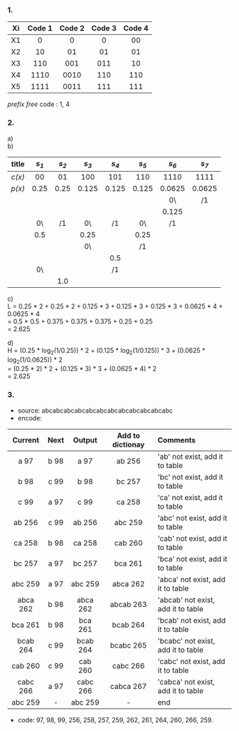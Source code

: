 ### 1.

|Xi|Code 1|Code 2|Code 3|Code 4|
|:---:|:---:|:---:|:---:|:---:|
|X1|0|0|0|00|
|X2|10|01|01|01|
|X3|110|001|011|10|
|X4|1110|0010|110|110|
|X5|1111|0011|111|111|

_prefix free_ code : 1, 4



### 2.
  a) <br>
  b)

|title|_s<sub>1</sub>_|_s<sub>2</sub>_|_s<sub>3</sub>_|_s<sub>4</sub>_|_s<sub>5</sub>_|_s<sub>6</sub>_|_s<sub>7</sub>_|
|:---:|:---:|:---:|:---:|:---:|:---:|:---:|:---:|
|_c(x)_|00|01|100|101|110|1110|1111|
|_p(x)_|0.25|0.25|0.125|0.125|0.125|0.0625|0.0625|
|      |   |   |   |   |   |0\ |/1 |
|      |   |   |   |   |   |0.125|   |
|      |0\ | /1|0\ | /1|0\ |/1 |   |
|      |0.5|   |0.25|   |0.25|   |   |
|      |   |   |0\ |   |/1 |   |   |
|      |   |   |   |0.5|   |   |   |
|      |0\ |   |   |/1 |   |   |   |
|      |   |1.0|   |   |   |   |   |

c) <br>
L = 0.25 * 2 + 0.25 * 2 + 0.125 * 3 + 0.125 * 3 + 0.125 * 3 + 0.0625 * 4 + 0.0625 * 4 <br>
  = 0.5 + 0.5 + 0.375 + 0.375 + 0.375 + 0.25 + 0.25 <br>
  = 2.625
  
d) <br>
H = (0.25 * log<sub>2</sub>(1/0.25)) * 2 + (0.125 * log<sub>2</sub>(1/0.125)) * 3 + (0.0625 * log<sub>2</sub>(1/0.0625)) * 2 <br>
  = (0.25 * 2) * 2 + (0.125 * 3) * 3 + (0.0625 * 4) * 2 <br>
  = 2.625

### 3.
- source: abcabcabcabcabcabcabcabcabcabcabcabc
- encode:

|Current|Next|Output|Add to dictionay|Comments|
|:---:|:---:|:---:|:---:|:---|
|a 97|b 98|a 97|ab 256|'ab' not exist, add it to table|
|b 98|c 99|b 98|bc 257|'bc' not exist, add it to table|
|c 99|a 97|c 99|ca 258|'ca' not exist, add it to table|
|ab 256|c 99|ab 256|abc 259|'abc' not exist, add it to table|
|ca 258|b 98|ca 258|cab 260|'cab' not exist, add it to table|
|bc 257|a 97|bc 257|bca 261|'bca' not exist, add it to table|
|abc 259|a 97|abc 259|abca 262|'abca' not exist, add it to table|
|abca 262|b 98|abca 262|abcab 263|'abcab' not exist, add it to table|
|bca 261|b 98|bca 261|bcab 264|'bcab' not exist, add it to table|
|bcab 264|c 99|bcab 264|bcabc 265|'bcabc' not exist, add it to table|
|cab 260|c 99|cab 260|cabc 266|'cabc' not exist, add it to table|
|cabc 266|a 97|cabc 266|cabca 267|'cabca' not exist, add it to table|
|abc 259|-|abc 259|-|end|

- code: 97, 98, 99, 256, 258, 257, 259, 262, 261, 264, 260, 266, 259.
